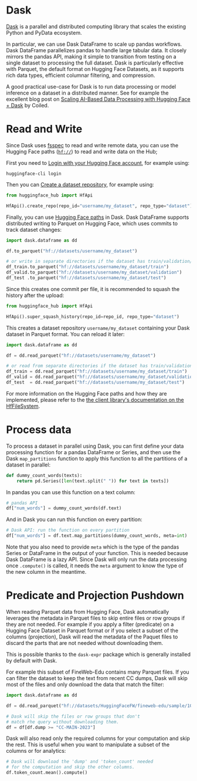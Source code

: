 # Dask

[Dask](https://github.com/dask/dask) is a parallel and distributed computing library that scales the existing Python and PyData ecosystem.

In particular, we can use Dask DataFrame to scale up pandas workflows. Dask DataFrame parallelizes pandas to handle large tabular data. It closely mirrors the pandas API, making it simple to transition from testing on a single dataset to processing the full dataset. Dask is particularly effective with Parquet, the default format on Hugging Face Datasets, as it supports rich data types, efficient columnar filtering, and compression.

A good practical use-case for Dask is to run data processing or model inference on a dataset in a distributed manner. See for example the excellent blog post on [Scaling AI-Based Data Processing with Hugging Face + Dask](https://huggingface.co/blog/dask-scaling) by Coiled.

# Read and Write

Since Dask uses [fsspec](https://filesystem-spec.readthedocs.io) to read and write remote data, you can use the Hugging Face paths ([`hf://`](/docs/huggingface_hub/guides/hf_file_system#integrations)) to read and write data on the Hub;

First you need to [Login with your Hugging Face account](/docs/huggingface_hub/quick-start#login), for example using:

```
huggingface-cli login
```

Then you can [Create a dataset repository](/docs/huggingface_hub/quick-start#create-a-repository), for example using:

```python
from huggingface_hub import HfApi

HfApi().create_repo(repo_id="username/my_dataset", repo_type="dataset")
```

Finally, you can use [Hugging Face paths](/docs/huggingface_hub/guides/hf_file_system#integrations) in Dask.
Dask DataFrame supports distributed writing to Parquet on Hugging Face, which uses commits to track dataset changes:

```python
import dask.dataframe as dd

df.to_parquet("hf://datasets/username/my_dataset")

# or write in separate directories if the dataset has train/validation/test splits
df_train.to_parquet("hf://datasets/username/my_dataset/train")
df_valid.to_parquet("hf://datasets/username/my_dataset/validation")
df_test .to_parquet("hf://datasets/username/my_dataset/test")
```

Since this creates one commit per file, it is recommended to squash the history after the upload:

```python
from huggingface_hub import HfApi

HfApi().super_squash_history(repo_id=repo_id, repo_type="dataset")
```

This creates a dataset repository `username/my_dataset` containing your Dask dataset in Parquet format.
You can reload it later:

```python
import dask.dataframe as dd

df = dd.read_parquet("hf://datasets/username/my_dataset")

# or read from separate directories if the dataset has train/validation/test splits
df_train = dd.read_parquet("hf://datasets/username/my_dataset/train")
df_valid = dd.read_parquet("hf://datasets/username/my_dataset/validation")
df_test  = dd.read_parquet("hf://datasets/username/my_dataset/test")
```

For more information on the Hugging Face paths and how they are implemented, please refer to the [the client library's documentation on the HfFileSystem](/docs/huggingface_hub/guides/hf_file_system).

# Process data

To process a dataset in parallel using Dask, you can first define your data processing function for a pandas DataFrame or Series, and then use the Dask `map_partitions` function to apply this function to all the partitions of a dataset in parallel:

```python
def dummy_count_words(texts):
    return pd.Series([len(text.split(" ")) for text in texts])
```

In pandas you can use this function on a text column:

```python
# pandas API
df["num_words"] = dummy_count_words(df.text)
```

And in Dask you can run this function on every partition:

```python
# Dask API: run the function on every partition
df["num_words"] = df.text.map_partitions(dummy_count_words, meta=int)
```

Note that you also need to provide `meta` which is the type of the pandas Series or DataFrame in the output of your function.
This is needed because Dask DataFrame is a lazy API. Since Dask will only run the data processing once `.compute()` is called, it needs
the `meta` argument to know the type of the new column in the meantime.

# Predicate and Projection Pushdown

When reading Parquet data from Hugging Face, Dask automatically leverages the metadata in Parquet files to skip entire files or row groups if they are not needed. For example if you apply a filter (predicate) on a Hugging Face Dataset in Parquet format or if you select a subset of the columns (projection), Dask will read the metadata of the Paquet files to discard the parts that are not needed without downloading them.

This is possible thanks to the `dask-expr` package which is generally installed by default with Dask.

For example this subset of FineWeb-Edu contains many Parquet files. If you can filter the dataset to keep the text from recent CC dumps, Dask will skip most of the files and only download the data that match the filter:

```python
import dask.dataframe as dd

df = dd.read_parquet("hf://datasets/HuggingFaceFW/fineweb-edu/sample/10BT/*.parquet")

# Dask will skip the files or row groups that don't
# match rhe query without downloading them.
df = df[df.dump >= "CC-MAIN-2023"]
```

Dask will also read only the required columns for your computation and skip the rest. This is useful when you want to manipulate a subset of the columns or for analytics:

```python
# Dask will download the 'dump' and 'token_count' needed
# for the computation and skip the other columns.
df.token_count.mean().compute()
```
